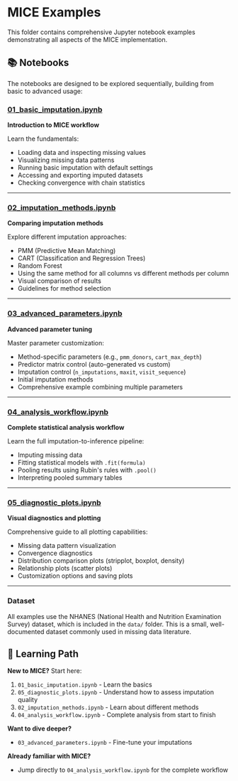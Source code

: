 # MICE Examples

This folder contains comprehensive Jupyter notebook examples demonstrating all aspects of the MICE implementation.

## 📚 Notebooks

The notebooks are designed to be explored sequentially, building from basic to advanced usage:

### [01_basic_imputation.ipynb](01_basic_imputation.ipynb)
**Introduction to MICE workflow**

Learn the fundamentals:
- Loading data and inspecting missing values
- Visualizing missing data patterns
- Running basic imputation with default settings
- Accessing and exporting imputed datasets
- Checking convergence with chain statistics

---

### [02_imputation_methods.ipynb](02_imputation_methods.ipynb)
**Comparing imputation methods**

Explore different imputation approaches:
- PMM (Predictive Mean Matching)
- CART (Classification and Regression Trees)
- Random Forest
- Using the same method for all columns vs different methods per column
- Visual comparison of results
- Guidelines for method selection
---

### [03_advanced_parameters.ipynb](03_advanced_parameters.ipynb)
**Advanced parameter tuning**

Master parameter customization:
- Method-specific parameters (e.g., `pmm_donors`, `cart_max_depth`)
- Predictor matrix control (auto-generated vs custom)
- Imputation control (`n_imputations`, `maxit`, `visit_sequence`)
- Initial imputation methods
- Comprehensive example combining multiple parameters


---

### [04_analysis_workflow.ipynb](04_analysis_workflow.ipynb)
**Complete statistical analysis workflow**

Learn the full imputation-to-inference pipeline:
- Imputing missing data
- Fitting statistical models with `.fit(formula)`
- Pooling results using Rubin's rules with `.pool()`
- Interpreting pooled summary tables
---

### [05_diagnostic_plots.ipynb](05_diagnostic_plots.ipynb)
**Visual diagnostics and plotting**

Comprehensive guide to all plotting capabilities:
- Missing data pattern visualization
- Convergence diagnostics
- Distribution comparison plots (stripplot, boxplot, density)
- Relationship plots (scatter plots)
- Customization options and saving plots

---

### Dataset

All examples use the NHANES (National Health and Nutrition Examination Survey) dataset, which is included in the `data/` folder. This is a small, well-documented dataset commonly used in missing data literature.

## 📖 Learning Path

**New to MICE?** Start here:
1. `01_basic_imputation.ipynb` - Learn the basics
2. `05_diagnostic_plots.ipynb` - Understand how to assess imputation quality
3. `02_imputation_methods.ipynb` - Learn about different methods
4. `04_analysis_workflow.ipynb` - Complete analysis from start to finish

**Want to dive deeper?**
- `03_advanced_parameters.ipynb` - Fine-tune your imputations

**Already familiar with MICE?**
- Jump directly to `04_analysis_workflow.ipynb` for the complete workflow